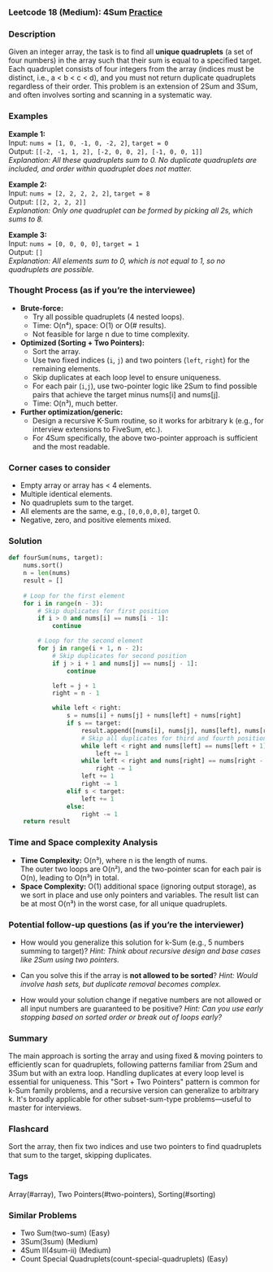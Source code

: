 ### Leetcode 18 (Medium): 4Sum [Practice](https://leetcode.com/problems/4sum)

### Description  
Given an integer array, the task is to find all **unique quadruplets** (a set of four numbers) in the array such that their sum is equal to a specified target. Each quadruplet consists of four integers from the array (indices must be distinct, i.e., a < b < c < d), and you must not return duplicate quadruplets regardless of their order. This problem is an extension of 2Sum and 3Sum, and often involves sorting and scanning in a systematic way.

### Examples  

**Example 1:**  
Input: `nums = [1, 0, -1, 0, -2, 2]`, `target = 0`  
Output: `[[-2, -1, 1, 2], [-2, 0, 0, 2], [-1, 0, 0, 1]]`  
*Explanation: All these quadruplets sum to 0. No duplicate quadruplets are included, and order within quadruplet does not matter.*

**Example 2:**  
Input: `nums = [2, 2, 2, 2, 2]`, `target = 8`  
Output: `[[2, 2, 2, 2]]`  
*Explanation: Only one quadruplet can be formed by picking all 2s, which sums to 8.*

**Example 3:**  
Input: `nums = [0, 0, 0, 0]`, `target = 1`  
Output: `[]`  
*Explanation: All elements sum to 0, which is not equal to 1, so no quadruplets are possible.*


### Thought Process (as if you’re the interviewee)  
- **Brute-force:**  
  - Try all possible quadruplets (4 nested loops).  
  - Time: O(n⁴), space: O(1) or O(# results).  
  - Not feasible for large n due to time complexity.
- **Optimized (Sorting + Two Pointers):**  
  - Sort the array.  
  - Use two fixed indices (`i`, `j`) and two pointers (`left`, `right`) for the remaining elements.
  - Skip duplicates at each loop level to ensure uniqueness.
  - For each pair (`i`,`j`), use two-pointer logic like 2Sum to find possible pairs that achieve the target minus nums[i] and nums[j].
  - Time: O(n³), much better.
- **Further optimization/generic:**  
  - Design a recursive K-Sum routine, so it works for arbitrary k (e.g., for interview extensions to FiveSum, etc.).  
  - For 4Sum specifically, the above two-pointer approach is sufficient and the most readable.

### Corner cases to consider  
- Empty array or array has < 4 elements.
- Multiple identical elements.
- No quadruplets sum to the target.
- All elements are the same, e.g., `[0,0,0,0,0]`, target 0.
- Negative, zero, and positive elements mixed.

### Solution

```python
def fourSum(nums, target):
    nums.sort()
    n = len(nums)
    result = []
    
    # Loop for the first element
    for i in range(n - 3):
        # Skip duplicates for first position
        if i > 0 and nums[i] == nums[i - 1]:
            continue

        # Loop for the second element
        for j in range(i + 1, n - 2):
            # Skip duplicates for second position
            if j > i + 1 and nums[j] == nums[j - 1]:
                continue

            left = j + 1
            right = n - 1

            while left < right:
                s = nums[i] + nums[j] + nums[left] + nums[right]
                if s == target:
                    result.append([nums[i], nums[j], nums[left], nums[right]])
                    # Skip all duplicates for third and fourth positions
                    while left < right and nums[left] == nums[left + 1]:
                        left += 1
                    while left < right and nums[right] == nums[right - 1]:
                        right -= 1
                    left += 1
                    right -= 1
                elif s < target:
                    left += 1
                else:
                    right -= 1
    return result
```

### Time and Space complexity Analysis  

- **Time Complexity:** O(n³), where n is the length of nums.  
  The outer two loops are O(n²), and the two-pointer scan for each pair is O(n), leading to O(n³) in total.
- **Space Complexity:** O(1) additional space (ignoring output storage), as we sort in place and use only pointers and variables. The result list can be at most O(n³) in the worst case, for all unique quadruplets.

### Potential follow-up questions (as if you’re the interviewer)  

- How would you generalize this solution for k-Sum (e.g., 5 numbers summing to target)?
  *Hint: Think about recursive design and base cases like 2Sum using two pointers.*

- Can you solve this if the array is **not allowed to be sorted**?
  *Hint: Would involve hash sets, but duplicate removal becomes complex.*

- How would your solution change if negative numbers are not allowed or all input numbers are guaranteed to be positive?
  *Hint: Can you use early stopping based on sorted order or break out of loops early?*


### Summary
The main approach is sorting the array and using fixed & moving pointers to efficiently scan for quadruplets, following patterns familiar from 2Sum and 3Sum but with an extra loop. Handling duplicates at every loop level is essential for uniqueness. This "Sort + Two Pointers" pattern is common for k-Sum family problems, and a recursive version can generalize to arbitrary k. It's broadly applicable for other subset-sum-type problems—useful to master for interviews.


### Flashcard
Sort the array, then fix two indices and use two pointers to find quadruplets that sum to the target, skipping duplicates.

### Tags
Array(#array), Two Pointers(#two-pointers), Sorting(#sorting)

### Similar Problems
- Two Sum(two-sum) (Easy)
- 3Sum(3sum) (Medium)
- 4Sum II(4sum-ii) (Medium)
- Count Special Quadruplets(count-special-quadruplets) (Easy)